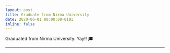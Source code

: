 ```yaml
---
layout: post
title: Graduate from Nirma University
date: 2020-06-01 00:00:00-0101
inline: false
---
```

Graduated from Nirma University. Yay!! 🎓

***
